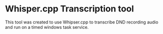 # Whisper.cpp Transcription tool
 This tool was created to use Whipser.cpp to transcribe DND recording audio and run on a timed windows task service.
